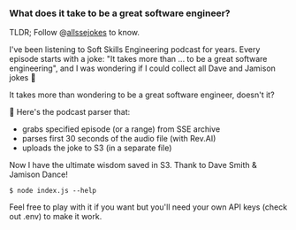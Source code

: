 ### What does it take to be a great software engineer?

TLDR; Follow @[allssejokes](https://twitter.com/allssejokes) to know.

I've been listening to Soft Skills Engineering podcast for years. Every episode starts with a joke: "It takes more than ... to be a great software engineering", and I was wondering if I could collect all Dave and Jamison jokes 🤔

It takes more than wondering to be a great software engineer, doesn't it?

🚀 Here's the podcast parser that:

- grabs specified episode (or a range) from SSE archive
- parses first 30 seconds of the audio file (with Rev.AI)
- uploads the joke to S3 (in a separate file)

Now I have the ultimate wisdom saved in S3. Thank to Dave Smith & Jamison Dance!

```
$ node index.js --help
```

Feel free to play with it if you want but you'll need your own API keys (check out .env) to make it work.
